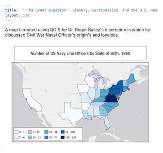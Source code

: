 ```yaml
---
title:  "'The Great Question’: Slavery, Sectionalism, and the U.S. Naval Officer Corps, 1820-1861"
layout: post
---
```

A map I created using QGIS for Dr. Roger Bailey's disertation in which he discussed Civil War Naval Officer's origin's and loyalties.

![Map of US from 1850](/assets/NavyMap6.png)


